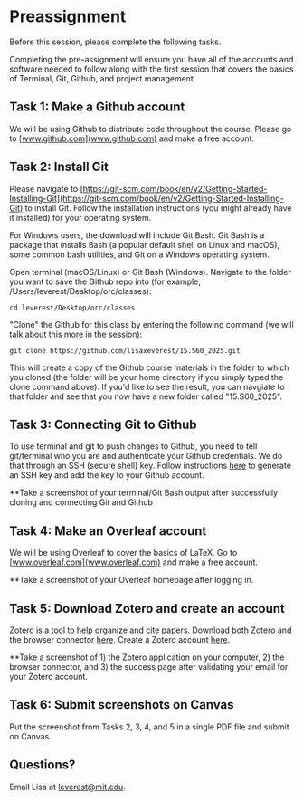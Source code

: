 # Preassignment

Before this session, please complete the following tasks. 

Completing the pre-assignment will ensure you have all of the accounts and software needed to follow along with the first session that covers the basics of Terminal, Git, Github, and project management.

## Task 1: Make a Github account

We will be using Github to distribute code throughout the course. Please go to [www.github.com](www.github.com) and make a free account.

## Task 2: Install Git

Please navigate to [https://git-scm.com/book/en/v2/Getting-Started-Installing-Git](https://git-scm.com/book/en/v2/Getting-Started-Installing-Git) to install Git. Follow the installation instructions (you might already have it installed) for your operating system.

For Windows users, the download will include Git Bash. Git Bash is a package that installs Bash (a popular default shell on Linux and macOS), some common bash utilities, and Git on a Windows operating system. 

Open terminal (macOS/Linux) or Git Bash (Windows). Navigate to the folder you want to save the Github repo into (for example, /Users/leverest/Desktop/orc/classes):

`cd leverest/Desktop/orc/classes`

"Clone" the Github for this class by entering the following command (we will talk about this more in the session):

`git clone https://github.com/lisaxeverest/15.S60_2025.git`

This will create a copy of the Github course materials in the folder to which you cloned (the folder will be your home directory if you simply typed the clone command above). If you'd like to see the result, you can navgiate to that folder and see that you now have a new folder called "15.S60_2025". 

## Task 3: Connecting Git to Github 

To use terminal and git to push changes to Github, you need to tell git/terminal who you are and authenticate your Github credentials. We do that through an SSH (secure shell) key. Follow instructions [here](https://docs.github.com/en/authentication/connecting-to-github-with-ssh) to generate an SSH key and add the key to your Github account.

**Take a screenshot of your terminal/Git Bash output after successfully cloning and connecting Git and Github

## Task 4: Make an Overleaf account
We will be using Overleaf to cover the basics of LaTeX. Go to [www.overleaf.com](www.overleaf.com) and make a free account.

**Take a screenshot of your Overleaf homepage after logging in.

## Task 5: Download Zotero and create an account
Zotero is a tool to help organize and cite papers. Download both Zotero and the browser connector [here](https://www.zotero.org/download/). Create a Zotero account [here](https://www.zotero.org/user/register). 

**Take a screenshot of 1) the Zotero application on your computer, 2) the browser connector, and 3) the success page after validating your email for your Zotero account.

## Task 6: Submit screenshots on Canvas

Put the screenshot from Tasks 2, 3, 4, and 5 in a single PDF file and submit on Canvas. 

## Questions? 

Email Lisa at leverest@mit.edu.
